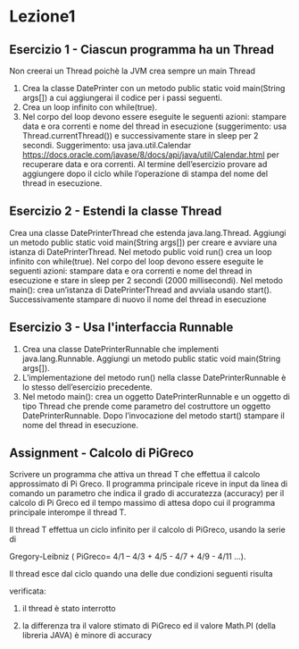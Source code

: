 # Lezione1

## Esercizio 1 - Ciascun programma ha un Thread

Non creerai un Thread poichè la JVM crea sempre un main Thread
1. Crea la classe DatePrinter con un metodo public static void main(String args[]) a cui
aggiungerai il codice per i passi seguenti.
2. Crea un loop infinito con while(true).
3. Nel corpo del loop devono essere eseguite le seguenti azioni: stampare data e ora correnti
e nome del thread in esecuzione (suggerimento: usa Thread.currentThread()) e
successivamente stare in sleep per 2 secondi. Suggerimento: usa
java.util.Calendar https://docs.oracle.com/javase/8/docs/api/java/util/Calendar.html per
recuperare data e ora correnti.
Al termine dell’esercizio provare ad aggiungere dopo il ciclo while l’operazione di stampa del
nome del thread in esecuzione.

## Esercizio 2 - Estendi la classe Thread

Crea una classe DatePrinterThread che estenda java.lang.Thread. Aggiungi un metodo public
static void main(String args[]) per creare e avviare una istanza di DatePrinterThread.
Nel metodo public void run() crea un loop infinito con while(true).
Nel corpo del loop devono essere eseguite le seguenti azioni: stampare data e ora correnti e
nome del thread in esecuzione e stare in sleep per 2 secondi (2000 millisecondi).
Nel metodo main(): crea un’istanza di DatePrinterThread and avviala usando start().
Successivamente stampare di nuovo il nome del thread in esecuzione

## Esercizio 3 - Usa l'interfaccia Runnable

1. Crea una classe DatePrinterRunnable che implementi java.lang.Runnable. Aggiungi un
metodo public static void main(String args[]).
2. L’implementazione del metodo run() nella classe DatePrinterRunnable è lo stesso
dell’esercizio precedente.
3. Nel metodo main(): crea un oggetto DatePrinterRunnable e un oggetto di tipo Thread che
prende come parametro del costruttore un oggetto DatePrinterRunnable. Dopo
l’invocazione del metodo start() stampare il nome del thread in esecuzione.

## Assignment - Calcolo di PiGreco

Scrivere un programma che attiva un thread T che effettua il calcolo approssimato di Pi Greco. Il programma principale riceve in input da linea di comando un parametro che indica il grado di accuratezza (accuracy) per il calcolo di Pi Greco ed il tempo massimo di attesa dopo cui il programma principale interompe il thread T.

Il thread T effettua un ciclo infinito per il calcolo di PiGreco, usando la serie di

Gregory-Leibniz ( PiGreco= 4/1 – 4/3 + 4/5 - 4/7 + 4/9 - 4/11 ...).

Il thread esce dal ciclo quando una delle due condizioni seguenti risulta

verificata:

1) il thread è stato interrotto

2) la differenza tra il valore stimato di PiGreco ed il valore Math.PI (della libreria JAVA) è minore di accuracy
